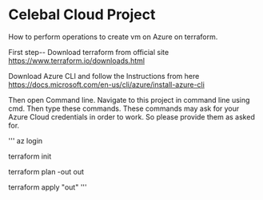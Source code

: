 ﻿# Celebal Cloud Project

How to perform operations to create vm on Azure on terraform.

First step--
Download terraform from official site
https://www.terraform.io/downloads.html

Download Azure CLI and follow the Instructions from here
https://docs.microsoft.com/en-us/cli/azure/install-azure-cli

Then open Command line.
Navigate to this project in command line using cmd.
Then type these commands.
These commands may ask for your Azure Cloud credentials in order to work. So please provide them as asked for.


'''
az login 

terraform init

terraform plan -out out

terraform apply "out"
'''
